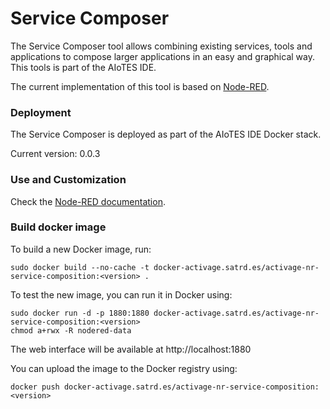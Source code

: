 # Service Composer
The Service Composer tool allows combining existing services, tools and applications to compose larger applications in an easy and graphical way. This tools is part of the AIoTES IDE.


The current implementation of this tool is based on [Node-RED](https://nodered.org/).



### Deployment

The Service Composer is deployed as part of the AIoTES IDE Docker stack.

Current version: 0.0.3


### Use and Customization

Check the [Node-RED documentation](https://nodered.org/docs/).


### Build docker image

To build a new Docker image, run:

`sudo docker build --no-cache -t docker-activage.satrd.es/activage-nr-service-composition:<version> .`


To test the new image, you can run it in Docker using:
```
sudo docker run -d -p 1880:1880 docker-activage.satrd.es/activage-nr-service-composition:<version>
chmod a+rwx -R nodered-data
```

The web interface will be available at http://localhost:1880


You can upload the image to the Docker registry using:

`docker push docker-activage.satrd.es/activage-nr-service-composition:<version>`

